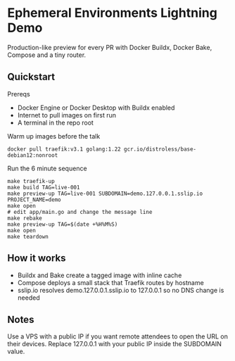 # Ephemeral Environments Lightning Demo

Production-like preview for every PR with Docker Buildx, Docker Bake, Compose and a tiny router.

## Quickstart

Prereqs
- Docker Engine or Docker Desktop with Buildx enabled
- Internet to pull images on first run
- A terminal in the repo root

Warm up images before the talk
```
docker pull traefik:v3.1 golang:1.22 gcr.io/distroless/base-debian12:nonroot
```

Run the 6 minute sequence

```
make traefik-up
make build TAG=live-001
make preview-up TAG=live-001 SUBDOMAIN=demo.127.0.0.1.sslip.io PROJECT_NAME=demo
make open
# edit app/main.go and change the message line
make rebake
make preview-up TAG=$(date +%H%M%S)
make open
make teardown
```

## How it works

- Buildx and Bake create a tagged image with inline cache
- Compose deploys a small stack that Traefik routes by hostname
- sslip.io resolves demo.127.0.0.1.sslip.io to 127.0.0.1 so no DNS change is needed

## Notes

Use a VPS with a public IP if you want remote attendees to open the URL on their devices. Replace 127.0.0.1 with your public IP inside the SUBDOMAIN value.
